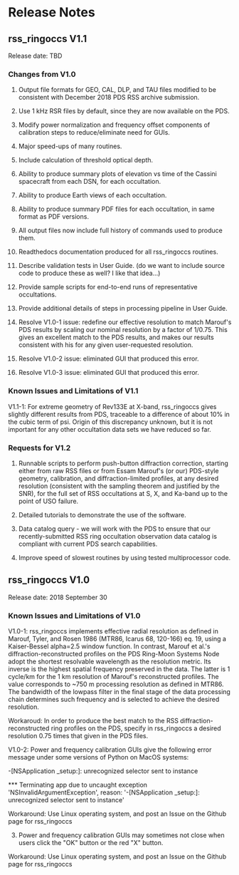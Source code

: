 # Release Notes #

## rss_ringoccs V1.1 ##

Release date: TBD

### Changes from V1.0 ###
1. Output file formats for GEO, CAL, DLP, and TAU files modified to be consistent with December 2018 PDS RSS archive submission.

2. Use 1 kHz RSR files by default, since they are now available on the PDS.

3. Modify power normalization and frequency offset components of calibration steps to reduce/eliminate need for GUIs.

4. Major speed-ups of many routines.

5. Include calculation of threshold optical depth.

6. Ability to produce summary plots of elevation vs time of the Cassini spacecraft from each DSN, for each occultation.

7. Ability to produce Earth views of each occultation.

8. Ability to produce summary PDF files for each occultation, in same format as PDF versions.

9. All output files now include full history of commands used to produce them.

10. Readthedocs documentation produced for all rss_ringoccs routines.

11. Describe validation tests in User Guide. (do we want to include source code to produce these as well? I like that idea...)

12. Provide sample scripts for end-to-end runs of representative occultations.

13. Provide additional details of steps in processing pipeline in User Guide.

10. Resolve V1.0-1 issue: redefine our effective resolution to match Marouf's PDS results by scaling our nominal resolution by a factor of 1/0.75. This gives an excellent match to the PDS results, and makes our results consistent with his for any given user-requested resolution.

11. Resolve V1.0-2 issue: eliminated GUI that produced this error.

12. Resolve V1.0-3 issue: eliminated GUI that produced this error.

### Known Issues and Limitations of V1.1 ###

V1.1-1: For extreme geometry of Rev133E at X-band, rss_ringoccs gives slightly different results from PDS, traceable to a difference of about 10% in the cubic term of psi. Origin of this discrepancy unknown, but it is not important for any other occultation data sets we have reduced so far.

### Requests for V1.2 ###

1. Runnable scripts to perform push-button diffraction correction, starting either from raw RSS files or from Essam Marouf's (or our) PDS-style geometry, calibration, and diffraction-limited profiles, at any desired resolution (consistent with the sampling theorem and justified by the SNR), for the full set of RSS occultations at S, X, and Ka-band up to the point of USO failure.

2. Detailed tutorials to demonstrate the use of the software.

3. Data catalog query - we will work with the PDS to ensure that our recently-submitted RSS ring occultation observation data catalog is compliant with current PDS search capabilities.

4. Improve speed of slowest routines by using tested multiprocessor code.

## rss_ringoccs V1.0 ##

Release date: 2018 September 30

### Known Issues and Limitations of V1.0 ###
V1.0-1: rss_ringoccs implements effective radial resolution as defined in Marouf, Tyler, and Rosen 1986 (MTR86, Icarus 68, 120-166) eq. 19, using a Kaiser-Bessel alpha=2.5 window function. In contrast, Marouf et al.'s diffraction-reconstructed profiles on the PDS Ring-Moon Systems Node adopt the shortest resolvable wavelength as the
resolution metric. Its inverse is the
highest spatial frequency preserved in the data. The latter is 1 cycle/km for the 1 km
resolution of Marouf's reconstructed profiles. The value corresponds to ~750 m
processing resolution as defined in MTR86. The bandwidth of the lowpass filter in the final stage of the data processing chain determines such frequency and is selected to achieve the desired resolution.

Workaroud: In order to produce the best match to the RSS diffraction-reconstructed ring profiles on the PDS, specify in rss_ringoccs a desired resolution 0.75 times that given in the PDS files.

V1.0-2: Power and frequency calibration GUIs give the following error message under some versions of Python on MacOS systems:

-[NSApplication _setup:]: unrecognized selector sent to instance

*** Terminating app due to uncaught exception 'NSInvalidArgumentException', reason: '-[NSApplication _setup:]: unrecognized selector sent to instance'

Workaround: Use Linux operating system, and post an Issue on the Github page for rss_ringoccs

3. Power and frequency calibration GUIs may sometimes not close when users click the "OK" button or the red "X" button.

Workaround: Use Linux operating system, and post an Issue on the Github page for rss_ringoccs
